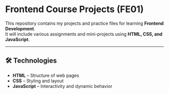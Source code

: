 # Frontend Course Projects (FE01)

This repository contains my projects and practice files for learning **Frontend Development**.  
It will include various assignments and mini-projects using **HTML, CSS, and JavaScript**.

---

## 🛠 Technologies
- **HTML** – Structure of web pages  
- **CSS** – Styling and layout  
- **JavaScript** – Interactivity and dynamic behavior
